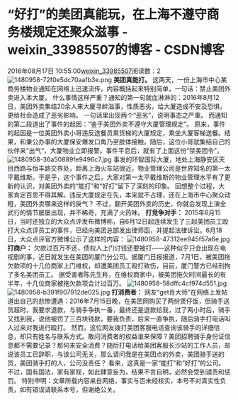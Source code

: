 # “好打”的美团真能玩，在上海不遵守商务楼规定还聚众滋事 - weixin_33985507的博客 - CSDN博客
2016年08月17日 10:55:00[weixin_33985507](https://me.csdn.net/weixin_33985507)阅读数：2
![1480958-72f0e5dc70aafb3e.png](https://upload-images.jianshu.io/upload_images/1480958-72f0e5dc70aafb3e.png)
**美团真能打。**
这两天，一份上海市中心某商务楼物业通知在网络上迅速流传，内容概括起来特别简单，一句话：禁止美团外卖进入本大厦。
什么事情这样严重？通知的第一句就血淋淋的：2016年8月12日，美团外卖集结20余人来大厦寻衅滋事，性质恶劣，给大厦造成不安及恐惧，更给社会造成了恶劣影响。
一句话里出现两个“恶劣”，说明事态之严重。
而通知的第二段道出了事件的起因：“鉴于美团外卖不遵守大厦管理规定”。
原来，事件的起因是一位美团外卖小哥违反送餐员乘货梯的大厦规定，乘坐大厦客梯送餐。结果，和秉公办事的大厦保安爆发口角乃至肢体接触。随后，这位小哥就集结自己的伙伴来“出气“，大厦物业立即报警。事件平息后，就有了上面这份“禁美团令”。
![1480958-36a50889fe9496c7.jpg](https://upload-images.jianshu.io/upload_images/1480958-36a50889fe9496c7.jpg)
事发的环智国际大厦，地处上海静安区天目西路与恒丰路交界处，距离上海火车站很近，物业管理公司是世界知名的第一太平戴维斯。于是乎，这个事件之后，大家对第一太平戴维斯的物业管理水平有了更新的认识，对美团外卖的“能打”和“好打”留下了深刻的印象。
回想整个过程，大家肯定百思不得其解。违反大厦规定在先，本来就不占理，还在上海市中心聚众动粗，美团外卖哪来这样的戾气？
不过，翻开美团外卖的历史，你就会发现上演全武行的情节屡屡出现，并不稀奇，充满了火药味。
**打竞争对手：**
2015年6月15日，当时还独立的大众点评发布微博称，自6月12日起连续发生了三起美团员工殴打大众点评员工的事件，已经向美团总部发出律师函，并提起法律诉讼。6月18日，大众点评官方微博公示了这样的内容：
![1480958-47312ee945f57a6e.jpg](https://upload-images.jianshu.io/upload_images/1480958-47312ee945f57a6e.jpg)
**打商户：**
欠款过百万不还，债权人上门讨钱还要被打——这种似乎只会出现在电视剧的事，近日就发生在美团的厦门分公司。据厦门日报报道，7月1日，被美团拖欠款项的十几位商家上门维权，却遭美团员工殴打致伤，目前，厦门警方已经刑拘了多名美团员工。 据受害者陈先生称，在维权商家中，被美团拖欠时间最长的有半年，十几位商家被拖欠款项合计过百万。
![1480958-58dffc4cf974d551.jpg](https://upload-images.jianshu.io/upload_images/1480958-58dffc4cf974d551.jpg)
![1480958-b391f907912de025.jpg](https://upload-images.jianshu.io/upload_images/1480958-b391f907912de025.jpg)
**打消费者：**
网友“get肖大师”在网络上发帖道出自己的悲惨遭遇：2016年7月15日晚，在美团网购买了两份煲仔饭，但骑手送货超时，我要求退款，与骑手争执一番，最终还是退款给我，过了两小时后，骑手又找到我，说他被罚了三百块钱款，要我负责，后来一直争执，随后骑手打电话叫人过来对我进行殴打。
然而，这位网友拨打美团客服电话查询该骑手的详细信息，却只有姓名与联系方式。敢问消费者的权益谁来保障？美团招聘骑手身份证信息都不需要记录？那何来安全消费？随后打电话给美团客服长沙站的工作人员，却说该员工已辞职，与该公司无关，那么请问我是在美团点的外卖，美团骑手送的货，美团骑手打的人，公司没责任？
看来，这真是一家“能打”和“好打”的公司。不过，国有国法，家有家规，如此肆意妄为，结果不言自明，必然会受到谴责和惩罚。
特别申明：文章所载内容来自网络，事实与否未经核实，本号不对真实性负责，如有错误请联系本号，但谢绝公关。
